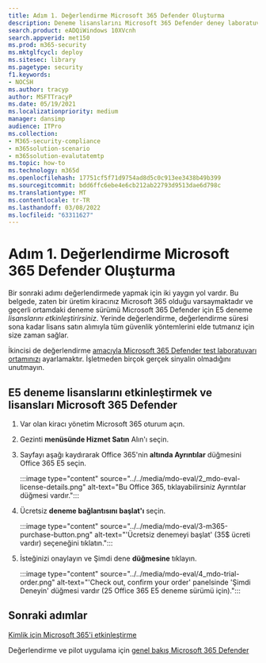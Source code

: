 ```yaml
---
title: Adım 1. Değerlendirme Microsoft 365 Defender Oluşturma
description: Deneme lisanslarını Microsoft 365 Defender deney laboratuvarı veya pilot ortamınızı ayarlayın. Ardından Identity (MDI) için Microsoft Defender'ı ve diğer tüm M365D değerlendirmelerini ayarlayın.
search.product: eADQiWindows 10XVcnh
search.appverid: met150
ms.prod: m365-security
ms.mktglfcycl: deploy
ms.sitesec: library
ms.pagetype: security
f1.keywords:
- NOCSH
ms.author: tracyp
author: MSFTTracyP
ms.date: 05/19/2021
ms.localizationpriority: medium
manager: dansimp
audience: ITPro
ms.collection:
- M365-security-compliance
- m365solution-scenario
- m365solution-evalutatemtp
ms.topic: how-to
ms.technology: m365d
ms.openlocfilehash: 17751cf5f71d9754ad8d5c0c913ee3438b49b399
ms.sourcegitcommit: bdd6ffc6ebe4e6cb212ab22793d9513dae6d798c
ms.translationtype: MT
ms.contentlocale: tr-TR
ms.lasthandoff: 03/08/2022
ms.locfileid: "63311627"
---
```

# <a name="step-1-create-the-microsoft-365-defender-evaluation-environment"></a>Adım 1. Değerlendirme Microsoft 365 Defender Oluşturma

Bir sonraki adımı değerlendirmede yapmak için iki yaygın yol vardır. Bu belgede, zaten bir üretim kiracınız Microsoft 365 olduğu varsaymaktadır ve geçerli ortamdaki deneme sürümü Microsoft 365 Defender için E5 deneme *lisanslarını etkinleştirirsiniz*. Yerinde değerlendirme, değerlendirme süresi sona kadar lisans satın alımıyla tüm güvenlik yöntemlerini elde tutmanız için size zaman sağlar.

İkincisi de değerlendirme [amacıyla Microsoft 365 Defender test laboratuvarı ortamınızı](setup-m365deval.md) ayarlamaktır. İşletmeden birçok gerçek sinyalin olmadığını unutmayın.

## <a name="to-activate-e5-trial-licenses-to-evaluate-microsoft-365-defender"></a>E5 deneme lisanslarını etkinleştirmek ve lisansları Microsoft 365 Defender 

1. Var olan kiracı yönetim Microsoft 365 oturum açın.
2. Gezinti **menüsünde Hizmet Satın** Alın'ı seçin.
3. Sayfayı aşağı kaydırarak Office 365'nin **altında Ayrıntılar** düğmesini Office 365 E5 seçin.

   :::image type="content" source="../../media/mdo-eval/2_mdo-eval-license-details.png" alt-text="Bu Office 365, tıklayabilirsiniz Ayrıntılar düğmesi vardır.":::

4. Ücretsiz **deneme bağlantısını başlat'ı** seçin.

   :::image type="content" source="../../media/mdo-eval/3-m365-purchase-button.png" alt-text="'Ücretsiz denemeyi başlat' (35$ ücreti vardır) seçeneğini tıklatın.":::

5. İsteğinizi onaylayın ve Şimdi dene **düğmesine** tıklayın.

   :::image type="content" source="../../media/mdo-eval/4_mdo-trial-order.png" alt-text="'Check out, confirm your order' panelsinde 'Şimdi Deneyin' düğmesi vardır (25 Office 365 E5 deneme sürümü için).":::

## <a name="next-steps"></a>Sonraki adımlar

[Kimlik için Microsoft 365'i etkinleştirme](eval-defender-identity-overview.md)

Değerlendirme ve pilot uygulama için [genel bakış Microsoft 365 Defender](eval-overview.md)